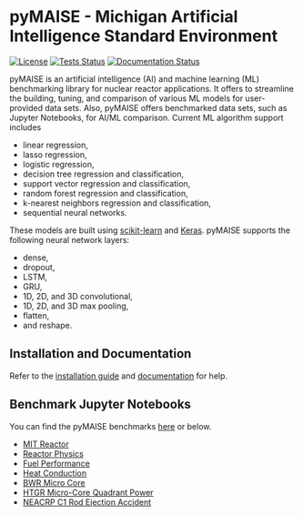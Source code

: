 # pyMAISE - Michigan Artificial Intelligence Standard Environment

[![License](https://img.shields.io/badge/License-Apache_2.0-blue.svg)](https://opensource.org/licenses/Apache-2.0)
[![Tests Status](https://github.com/myerspat/pyMAISE/actions/workflows/test.yml/badge.svg)](https://github.com/myerspat/pyMAISE/actions/workflows)
[![Documentation Status](https://readthedocs.org/projects/pymaise/badge/?version=latest)](https://pymaise.readthedocs.io/en/latest/?badge=latest)

pyMAISE is an artificial intelligence (AI) and machine learning (ML) benchmarking library for nuclear reactor applications. It offers to streamline the building, tuning, and comparison of various ML models for user-provided data sets. Also, pyMAISE offers benchmarked data sets, such as Jupyter Notebooks, for AI/ML comparison. Current ML algorithm support includes

- linear regression,
- lasso regression,
- logistic regression,
- decision tree regression and classification,
- support vector regression and classification,
- random forest regression and classification,
- k-nearest neighbors regression and classification,
- sequential neural networks.

These models are built using [scikit-learn](https://scikit-learn.org/stable/index.html) and [Keras](https://keras.io). pyMAISE supports the following neural network layers:

- dense,
- dropout,
- LSTM,
- GRU,
- 1D, 2D, and 3D convolutional,
- 1D, 2D, and 3D max pooling,
- flatten,
- and reshape.

## Installation and Documentation

Refer to the [installation guide](https://pymaise.readthedocs.io/en/latest/installation.html) and [documentation](https://pymaise.readthedocs.io/en/latest/index.html) for help.

## Benchmark Jupyter Notebooks

You can find the pyMAISE benchmarks [here](https://pymaise.readthedocs.io/en/latest/examples/index.html) or below.

- [MIT Reactor](https://nbviewer.org/github/myerspat/pyMAISE/blob/develop/docs/source/examples/mit_reactor.ipynb)
- [Reactor Physics](https://nbviewer.org/github/myerspat/pyMAISE/blob/develop/docs/source/examples/reactor_physics.ipynb)
- [Fuel Performance](https://nbviewer.org/github/myerspat/pyMAISE/blob/develop/docs/source/examples/fuel_performance.ipynb)
- [Heat Conduction](https://nbviewer.org/github/myerspat/pyMAISE/blob/develop/docs/source/examples/heat_conduction.ipynb)
- [BWR Micro Core](https://nbviewer.org/github/myerspat/pyMAISE/blob/develop/docs/source/examples/bwr.ipynb)
- [HTGR Micro-Core Quadrant Power](https://nbviewer.org/github/myerspat/pyMAISE/blob/develop/docs/source/examples/HTGR_microreactor.ipynb)
- [NEACRP C1 Rod Ejection Accident](https://nbviewer.org/github/myerspat/pyMAISE/blob/develop/docs/source/examples/rod_ejection.ipynb)
